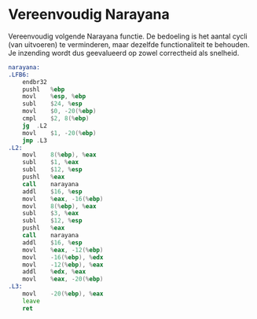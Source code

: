 # Vereenvoudig Narayana 
Vereenvoudig volgende Narayana functie. De bedoeling is het aantal cycli (van uitvoeren) te verminderen, maar dezelfde functionaliteit te behouden. Je inzending wordt dus geevalueerd op zowel correctheid als snelheid.

```asm
narayana:
.LFB6:
	endbr32
	pushl	%ebp
	movl	%esp, %ebp
	subl	$24, %esp
	movl	$0, -20(%ebp)
	cmpl	$2, 8(%ebp)
	jg	.L2
	movl	$1, -20(%ebp)
	jmp	.L3
.L2:
	movl	8(%ebp), %eax
	subl	$1, %eax
	subl	$12, %esp
	pushl	%eax
	call	narayana
	addl	$16, %esp
	movl	%eax, -16(%ebp)
	movl	8(%ebp), %eax
	subl	$3, %eax
	subl	$12, %esp
	pushl	%eax
	call	narayana
	addl	$16, %esp
	movl	%eax, -12(%ebp)
	movl	-16(%ebp), %edx
	movl	-12(%ebp), %eax
	addl	%edx, %eax
	movl	%eax, -20(%ebp)
.L3:
	movl	-20(%ebp), %eax
	leave
	ret
```
